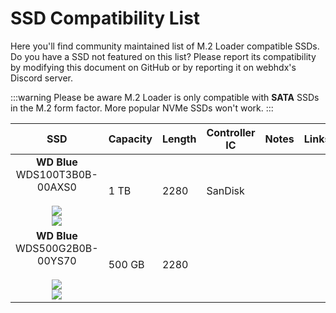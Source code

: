 # SSD Compatibility List

Here you'll find community maintained list of M.2 Loader compatible SSDs. Do you have a SSD not featured on this list? Please report its compatibility by modifying this document on GitHub or by reporting it on webhdx's Discord server.

:::warning
Please be aware M.2 Loader is only compatible with **SATA** SSDs in the M.2 form factor. More popular NVMe SSDs won't work.
:::

|                                                     SSD                                                      | Capacity | Length | Controller IC | Notes | Links |
| :----------------------------------------------------------------------------------------------------------: | -------- | ------ | ------------- | ----- | ----- |
| **WD Blue**<br/>WDS100T3B0B-00AXS0<br/><br/>![][WD_Blue_WDS100T3B0B_top]<br/>![][WD_Blue_WDS100T3B0B_bottom] | 1 TB     | 2280   | SanDisk       |       |       |
| **WD Blue**<br/>WDS500G2B0B-00YS70<br/><br/>![][WD_Blue_WDS500G2B0B_top]<br/>![][WD_Blue_WDS500G2B0B_bottom] | 500 GB   | 2280   |               |       |       |

[WD_Blue_WDS100T3B0B_top]: /img/m2loader/ssd/WD_Blue_WDS100T3B0B_top.jpeg
[WD_Blue_WDS100T3B0B_bottom]: /img/m2loader/ssd/WD_Blue_WDS100T3B0B_bottom.jpeg
[WD_Blue_WDS500G2B0B_top]: /img/m2loader/ssd/WD_Blue_WDS500G2B0B_top.jpeg
[WD_Blue_WDS500G2B0B_bottom]: /img/m2loader/ssd/WD_Blue_WDS500G2B0B_bottom.jpeg
